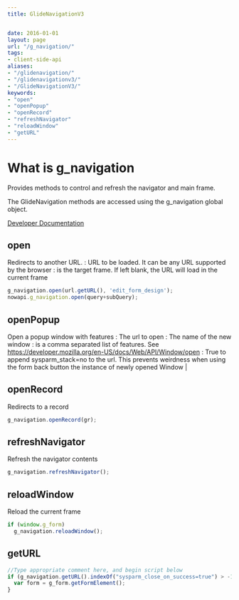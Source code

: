 ```yaml
---
title: GlideNavigationV3


date: 2016-01-01
layout: page
url: "/g_navigation/"
tags:
- client-side-api
aliases:
- "/glidenavigation/"
- "/glidenavigationv3/"
- "/GlideNavigationV3/"
keywords:
- "open"
- "openPopup"
- "openRecord"
- "refreshNavigator"
- "reloadWindow"
- "getURL"
---
```

# What is g\_navigation

Provides methods to control and refresh the navigator and main frame.

The GlideNavigation methods are accessed using the g_navigation global object.
<!--more-->

[Developer Documentation](https://docs.servicenow.com/bundle/kingston-application-development/page/app-store/dev_portal/API_reference/GlideNavigationV3/concept/c_GlideNavigationV3API.html)

## open

Redirects to another URL. : URL to be loaded. It can be any URL supported by the browser : is the target frame. If left blank, the URL will load in the current frame                                                                                                                                                                 

```js
g_navigation.open(url.getURL(), 'edit_form_design');
nowapi.g_navigation.open(query+subQuery);
```

## openPopup

Open a popup window with features : The url to open : The name of the new window : is a comma separated list of features. See https://developer.mozilla.org/en-US/docs/Web/API/Window/open : True to append sysparm\_stack=no to the url. This prevents weirdness when using the form back button the instance of newly opened Window |

## openRecord

Redirects to a record 
```js
g_navigation.openRecord(gr);
```                                                                                                                                                                                                                                                                                                                

## refreshNavigator

Refresh the navigator contents     
```js
g_navigation.refreshNavigator();
```                                                                                                                                                                                                                                                                                                   

## reloadWindow

Reload the current frame

```js
if (window.g_form)
  g_navigation.reloadWindow();
```

## getURL

```js
//Type appropriate comment here, and begin script below
if (g_navigation.getURL().indexOf("sysparm_close_on_success=true") > -1) {
  var form = g_form.getFormElement();
}
```